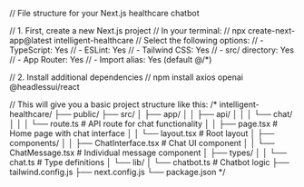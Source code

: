 // File structure for your Next.js healthcare chatbot

// 1. First, create a new Next.js project
// In your terminal:
// npx create-next-app@latest intelligent-healthcare
// Select the following options:
// - TypeScript: Yes
// - ESLint: Yes
// - Tailwind CSS: Yes
// - src/ directory: Yes
// - App Router: Yes
// - Import alias: Yes (default @/*)

// 2. Install additional dependencies
// npm install axios openai @headlessui/react

// This will give you a basic project structure like this:
/*
intelligent-healthcare/
├── public/
├── src/
│   ├── app/
│   │   ├── api/
│   │   │   └── chat/
│   │   │       └── route.ts     # API route for chat functionality
│   │   ├── page.tsx             # Home page with chat interface
│   │   └── layout.tsx           # Root layout
│   ├── components/
│   │   ├── ChatInterface.tsx    # Chat UI component
│   │   └── ChatMessage.tsx      # Individual message component
│   ├── types/
│   │   └── chat.ts              # Type definitions
│   └── lib/
│       └── chatbot.ts           # Chatbot logic
├── tailwind.config.js
├── next.config.js
└── package.json
*/